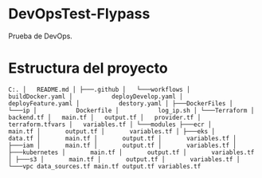 # DevOpsTest-Flypass
Prueba de DevOps.
# Estructura del proyecto
`C:.
│   README.md
│
├───.github
│   └───workflows
│           buildDocker.yaml
│           deployDevelop.yaml
│           deployFeature.yaml
│           destory.yaml
│
├───DockerFiles
│   └───ip
│           Dockerfile
│           log_ip.sh
│
└───Terraform
    │   backend.tf
    │   main.tf
    │   output.tf
    │   provider.tf
    │   terraform.tfvars
    │   variables.tf
    │
    └───modules
        ├───ecr
        │       main.tf
        │       output.tf
        │       variables.tf
        │
        ├───eks
        │       data.tf
        │       main.tf
        │       output.tf
        │       variables.tf
        │
        ├───iam
        │       main.tf
        │       output.tf
        │       variables.tf
        │
        ├───kubernetes
        │       main.tf
        │       output.tf
        │       variables.tf
        │
        ├───s3
        │       main.tf
        │       output.tf
        │       variables.tf
        │
        └───vpc
                data_sources.tf
                main.tf
                output.tf
                variables.tf`
